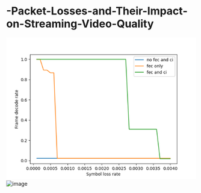# -Packet-Losses-and-Their-Impact-on-Streaming-Video-Quality
![image](simulation_result/task4_pl1_40compare_3_setting.png)
![image](simulation_result_v2/task4_pl1_40compare_3_setting.png)

